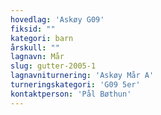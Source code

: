 ```yaml
---
hovedlag: 'Askøy G09'
fiksid: ""
kategori: barn
årskull: ""
lagnavn: Mår
slug: gutter-2005-1
lagnavniturnering: 'Askøy Mår A'
turneringskategori: 'G09 5er'
kontaktperson: 'Pål Bøthun'
---
```

